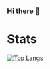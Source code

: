 ### Hi there 👋

<!--
**theneoxs/theneoxs** is a ✨ _special_ ✨ repository because its `README.md` (this file) appears on your GitHub profile.

Here are some ideas to get you started:

- 🔭 I’m currently working on ...
- 🌱 I’m currently learning ...
- 👯 I’m looking to collaborate on ...
- 🤔 I’m looking for help with ...
- 💬 Ask me about ...
- 📫 How to reach me: ...
- 😄 Pronouns: ...
- ⚡ Fun fact: ...
-->
# Stats
[![Top Langs](https://github-readme-stats.vercel.app/api/top-langs/?username=theneoxs)](https://github.com/anuraghazra/github-readme-stats)
